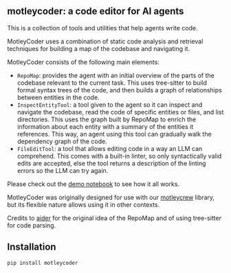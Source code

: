 ## motleycoder: a code editor for AI agents

This is a collection of tools and utilities that help agents write code.

MotleyCoder uses a combination of static code analysis and retrieval techniques for building a map of the codebase and navigating it.

MotleyCoder consists of the following main elements:
- `RepoMap`: provides the agent with an initial overview of the parts of the codebase relevant to the current task. This uses tree-sitter to build formal syntax trees of the code, and then builds a graph of relationships between entities in the code. 
- `InspectEntityTool`: a tool given to the agent so it can inspect and navigate the codebase, read the code of specific entities or files, and list directories. This uses the graph built by RepoMap to enrich the information about each entity with a summary of the entities it references. This way, an agent using this tool can gradually walk the dependency graph of the code.
- `FileEditTool`: a tool that allows editing code in a way an LLM can comprehend. This comes with a built-in linter, so only syntactically valid edits are accepted, else the tool returns a description of the linting errors so the LLM can try again.

Please check out the [demo notebook](https://github.com/ShoggothAI/motleycoder/blob/main/motleycoder_demo.ipynb) to see how it all works.

MotleyCoder was originally designed for use with our [motleycrew](https://github.com/ShoggothAI/motleycrew) library, but its flexible nature allows using it in other contexts.

Credits to [aider](https://github.com/paul-gauthier/aider) for the original idea of the RepoMap and of using tree-sitter for code parsing.

## Installation

```
pip install motleycoder
```
